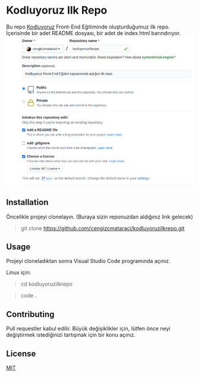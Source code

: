 # Kodluyoruz Ilk Repo 

Bu repo [Kodluyoruz](https://www.kodluyoruz.org/) Front-End Eğitiminde oluşturduğumuz ilk repo. İçerisinde bir adet README dosyası, bir adet de index.html barındırıyor. 
![](https://github.com/Kodluyoruz/taskforce/raw/main/git/odev1/figures/github.png)

Installation
---
Öncelikle projeyi clonelayın. (Buraya sizin reponuzdan aldığınız link gelecek)
>git clone https://github.com/cengizcmataraci/kodluyoruzilkrepo.git

Usage
---
Projeyi cloneladıktan sonra Visual Studio Code programında açınız.

Linux için:
>cd kodluyoruzilkrepo

>code .

Contributing
---
Pull requestler kabul edilir. Büyük değişiklikler için, lütfen önce neyi değiştirmek istediğinizi tartışmak için bir konu açınız.

License
---
[MIT](https://choosealicense.com/licenses/mit/)